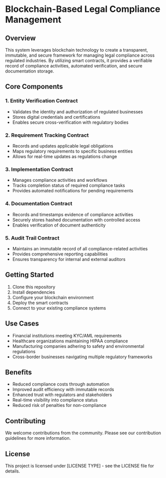 # Blockchain-Based Legal Compliance Management

## Overview

This system leverages blockchain technology to create a transparent, immutable, and secure framework for managing legal compliance across regulated industries. By utilizing smart contracts, it provides a verifiable record of compliance activities, automated verification, and secure documentation storage.

## Core Components

### 1. Entity Verification Contract
- Validates the identity and authorization of regulated businesses
- Stores digital credentials and certifications
- Enables secure cross-verification with regulatory bodies

### 2. Requirement Tracking Contract
- Records and updates applicable legal obligations
- Maps regulatory requirements to specific business entities
- Allows for real-time updates as regulations change

### 3. Implementation Contract
- Manages compliance activities and workflows
- Tracks completion status of required compliance tasks
- Provides automated notifications for pending requirements

### 4. Documentation Contract
- Records and timestamps evidence of compliance activities
- Securely stores hashed documentation with controlled access
- Enables verification of document authenticity

### 5. Audit Trail Contract
- Maintains an immutable record of all compliance-related activities
- Provides comprehensive reporting capabilities
- Ensures transparency for internal and external auditors

## Getting Started

1. Clone this repository
2. Install dependencies
3. Configure your blockchain environment
4. Deploy the smart contracts
5. Connect to your existing compliance systems

## Use Cases

- Financial institutions meeting KYC/AML requirements
- Healthcare organizations maintaining HIPAA compliance
- Manufacturing companies adhering to safety and environmental regulations
- Cross-border businesses navigating multiple regulatory frameworks

## Benefits

- Reduced compliance costs through automation
- Improved audit efficiency with immutable records
- Enhanced trust with regulators and stakeholders
- Real-time visibility into compliance status
- Reduced risk of penalties for non-compliance

## Contributing

We welcome contributions from the community. Please see our contribution guidelines for more information.

## License

This project is licensed under [LICENSE TYPE] - see the LICENSE file for details.
